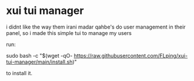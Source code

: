 # xui tui manager
i didnt like the way them irani madar qahbe's do user management in their panel, so i made this simple tui to manage my users

run:

sudo bash -c "$(wget -qO- https://raw.githubusercontent.com/FLping/xui-tui-manager/main/install.sh)"

to install it.